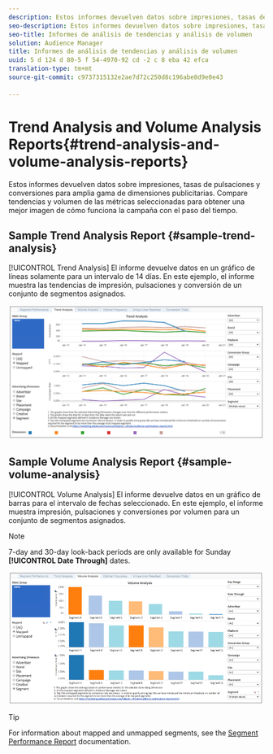 ```yaml
---
description: Estos informes devuelven datos sobre impresiones, tasas de pulsaciones y conversiones para amplia gama de dimensiones publicitarias. Compare tendencias y volumen de las métricas seleccionadas para obtener una mejor imagen de cómo funciona la campaña con el paso del tiempo.
seo-description: Estos informes devuelven datos sobre impresiones, tasas de pulsaciones y conversiones para amplia gama de dimensiones publicitarias. Compare tendencias y volumen de las métricas seleccionadas para obtener una mejor imagen de cómo funciona la campaña con el paso del tiempo.
seo-title: Informes de análisis de tendencias y análisis de volumen
solution: Audience Manager
title: Informes de análisis de tendencias y análisis de volumen
uuid: 5 d 124 d 80-5 f 54-4970-92 cd -2 c 8 eba 42 efca
translation-type: tm+mt
source-git-commit: c9737315132e2ae7d72c250d8c196abe8d9e0e43

---
```



# Trend Analysis and Volume Analysis Reports{#trend-analysis-and-volume-analysis-reports}

Estos informes devuelven datos sobre impresiones, tasas de pulsaciones y conversiones para amplia gama de dimensiones publicitarias. Compare tendencias y volumen de las métricas seleccionadas para obtener una mejor imagen de cómo funciona la campaña con el paso del tiempo.

## Sample Trend Analysis Report {#sample-trend-analysis}

[!UICONTROL Trend Analysis] El informe devuelve datos en un gráfico de líneas solamente para un intervalo de 14 días. En este ejemplo, el informe muestra las tendencias de impresión, pulsaciones y conversión de un conjunto de segmentos asignados.

![](assets/trend-analysis.png)

## Sample Volume Analysis Report {#sample-volume-analysis}

[!UICONTROL Volume Analysis] El informe devuelve datos en un gráfico de barras para el intervalo de fechas seleccionado. En este ejemplo, el informe muestra impresión, pulsaciones y conversiones por volumen para un conjunto de segmentos asignados.

>[!NOTE]
>
>7-day and 30-day look-back periods are only available for Sunday **[!UICONTROL Date Through]** dates.

![](assets/volume-analysis.png)

>[!TIP]
>
>For information about mapped and unmapped segments, see the [Segment Performance Report](../../../reporting/audience-optimization-reports/aor-advertisers/segment-performance.md) documentation.

